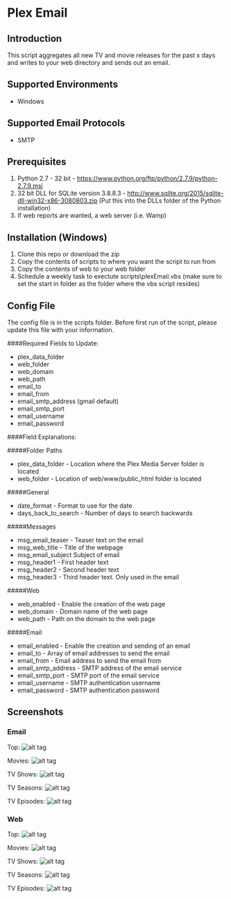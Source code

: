 Plex Email
==========

## Introduction
This script aggregates all new TV and movie releases for the past x days and writes to your web directory and sends out an email.

## Supported Environments
* Windows

## Supported Email Protocols
* SMTP

## Prerequisites

1. Python 2.7 - 32 bit - https://www.python.org/ftp/python/2.7.9/python-2.7.9.msi
2. 32 bit DLL for SQLite version 3.8.8.3 - http://www.sqlite.org/2015/sqlite-dll-win32-x86-3080803.zip (Put this into the DLLs folder of the Python installation)
3. If web reports are wanted, a web server (i.e. Wamp)


## Installation (Windows)

1. Clone this repo or download the zip
2. Copy the contents of scripts to where you want the script to run from
3. Copy the contents of web to your web folder
4. Schedule a weekly task to exectute scripts\plexEmail.vbs (make sure to set the start in folder as the folder where the vbs script resides)

## Config File

The config file is in the scripts folder.  Before first run of the script, please update this file with your information.

####Required Fields to Update:

* plex_data_folder
* web_folder
* web_domain
* web_path
* email_to
* email_from
* email_smtp_address (gmail default)
* email_smtp_port
* email_username
* email_password

####Field Explanations:

#####Folder Paths
* plex_data_folder - Location where the Plex Media Server folder is located
* web_folder - Location of web/www/public_html folder is located

#####General
* date_format - Format to use for the date
* days_back_to_search - Number of days to search backwards

#####Messages
* msg_email_teaser - Teaser text on the email
* msg_web_title - Title of the webpage
* msg_email_subject Subject of email
* msg_header1 - First header text
* msg_header2 - Second header text
* msg_header3 - Third header text.  Only used in the email

#####Web
* web_enabled - Enable the creation of the web page
* web_domain - Domain name of the web page
* web_path - Path on the domain to the web page

#####Email
* email_enabled - Enable the creation and sending of an email
* email_to - Array of email addresses to send the email
* email_from - Email address to send the email from
* email_smtp_address - SMTP address of the email service
* email_smtp_port - SMTP port of the email service
* email_username - SMTP authentication username
* email_password - SMTP authentication password

## Screenshots

### Email

Top:
![alt tag](http://i.imgur.com/ufWQcw8.png)

Movies:
![alt tag](http://i.imgur.com/jf5QKKL.png)

TV Shows:
![alt tag](http://i.imgur.com/CalJ2b8.png)

TV Seasons:
![alt tag](http://i.imgur.com/tqMqGVa.png)

TV Episodes:
![alt tag](http://i.imgur.com/zujePDP.png)

### Web

Top:
![alt tag](http://i.imgur.com/eRikpyh.png)

Movies:
![alt tag](http://i.imgur.com/nZIyg36.png)

TV Shows:
![alt tag](http://i.imgur.com/cY36zCzs.jpg)

TV Seasons:
![alt tag](http://i.imgur.com/fF7HNL4s.jpg)

TV Episodes:
![alt tag](http://i.imgur.com/xiwUNPTs.jpg)
